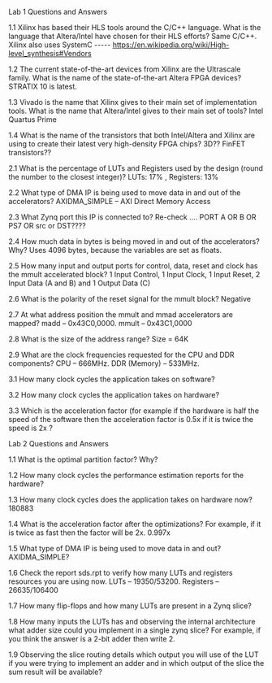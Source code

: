Lab 1 Questions and Answers

1.1 Xilinx has based their HLS tools around the C/C++ language. What is the language that Altera/Intel have chosen for their HLS efforts?
    Same C/C++. Xilinx also uses SystemC  ----- https://en.wikipedia.org/wiki/High-level_synthesis#Vendors
    
1.2 The current state-of-the-art devices from Xilinx are the Ultrascale family. What is the name of the state-of-the-art Altera FPGA devices?
    STRATIX 10 is latest.
    
1.3 Vivado is the name that Xilinx gives to their main set of implementation tools. What is the name that Altera/Intel gives to their main set of tools? 
    Intel Quartus Prime
    
1.4 What is the name of the transistors that both Intel/Altera and Xilinx are using to create their latest very high-density FPGA chips? 
    3D?? FinFET transistors??
    
2.1 What is the percentage of LUTs and Registers used by the design (round the number to the closest integer)? 
    LUTs: 17% , Registers: 13% 
    
2.2 What type of DMA IP is being used to move data in and out of the accelerators?
    AXIDMA_SIMPLE – AXI Direct Memory Access
    
2.3 What Zynq port this IP is connected to?
    Re-check ....   PORT A OR B OR PS7 OR src or DST????
    
2.4 How much data in bytes is being moved in and out of the accelerators?  Why?
    Uses 4096 bytes, because the variables are set as floats. 
    
2.5 How many input and output ports for control, data, reset and clock has the mmult accelerated block?
    1 Input Control, 1 Input Clock, 1 Input Reset, 2 Input Data (A and B) and 1 Output Data (C)
    
2.6 What is the polarity of the reset signal for the mmult block?
    Negative

2.7 At what address position the mmult and mmad accelerators are mapped?
    madd – 0x43C0,0000. mmult – 0x43C1,0000

2.8 What is the size of the address range?
    Size = 64K

2.9 What are the clock frequencies requested for the CPU and DDR components?
    CPU – 666MHz. DDR (Memory) – 533MHz.

3.1 How many clock cycles the application takes on software?

3.2 How many clock cycles the application takes on hardware?

3.3 Which is the acceleration factor (for example if the hardware is half the speed of the software then the acceleration factor is 0.5x if it is twice the speed is 2x ?

Lab 2 Questions and Answers

1.1	What is the optimal partition factor? Why?

1.2	How many clock cycles the performance estimation reports for the hardware?

1.3	How many clock cycles does the application takes on hardware now? 
    180883
    
1.4 What is the acceleration factor after the optimizations? For example, if it is twice as fast then the factor will be 2x. 
    0.997x
    
1.5 What type of DMA IP is being used to move data in and out?  
    AXIDMA_SIMPLE?
    
1.6 Check the report sds.rpt to verify how many LUTs and registers resources you are using now.
    LUTs – 19350/53200. Registers – 26635/106400

1.7	How many flip-flops and how many LUTs are present in a Zynq slice?

1.8 How many inputs the LUTs has and observing the internal architecture what adder size could you implement in a single zynq slice? For example, if you think the answer is a 2-bit adder then write 2.

1.9 Observing the slice routing details which output you will use of the LUT if you were trying to implement an adder and in which output of the slice the sum result will be available?
